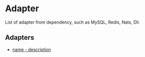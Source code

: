 # Adapter

List of adapter from dependency, such as MySQL, Redis, Nats, Dll.

## Adapters

- [name - description](directory-link)